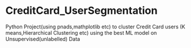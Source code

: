 # CreditCard_UserSegmentation
Python Project(using pnads,mathplotlib etc) to cluster Credit Card users (K means,Hierarchical Clustering etc) using the best ML model on Unsupervised(unlabelled) Data
